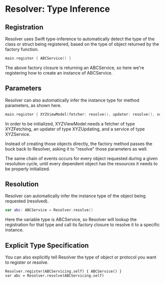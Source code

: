 # Resolver: Type Inference

## Registration

Resolver uses Swift type-inference to automatically detect the type of the class or struct being registered, based on the type of object returned by the factory function.

```swift
main.register { ABCService() }
```

The above factory closure is returning an ABCService, so here we're registering how to create an instance of ABCService.

## Parameters

Resolver can also automatically infer the instance type for method parameters, as shown here.

```swift
main.register { XYZViewModel(fetcher: resolve(), updater: resolve(), service: resolve()) }
```

In order to be initialized, XYZViewModel needs a fetcher of type XYZFetching, an updater of type XYZUpdating, and a service of type XYZService.

Instead of creating those objects directly, the factory method passes the buck back to Resolver, asking it to "resolve" those parameters as well.

The same chain of events occurs for every object requested during a given resolution cycle, until every dependent object has the resources it needs to be properly initialized.

## Resolution

Resolver can automatically infer the instance type of the object being requested (resolved).

```swift
var abc: ABCService = Resolver.resolve()
```

Here the variable type is ABCService, so Resolver will lookup the registration for that type and call its factory closure to resolve it to a specific instance.

## Explicit Type Specification

You can also explicitly tell Resolver the type of object or protocol you want to register or resolve.

```
Resolver.register(ABCServicing.self) { ABCService() }
var abc = Resolver.resolve(ABCServicing.self)
```
